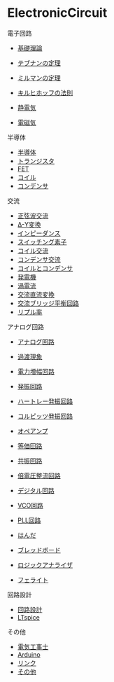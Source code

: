 # ElectronicCircuit

電子回路
- [基礎理論](000_BasicTheory.md)
- [テブナンの定理](Thévenin'sTheorem.md)
- [ミルマンの定理](102_MillmansTheorem.md)
- [キルヒホッフの法則](103_KirchhoffsLaw.md)

- [静電気](001_StaticElectricity.md)
- [電磁気](002_Electromagnetism.md)

半導体
- [半導体](005_Semiconductor.md)
- [トランジスタ](Transistor.md)
- [FET](FET.md)
- [コイル](Inductor.md)
- [コンデンサ](Capacitor.md)

交流
- [正弦波交流](004_SineWaveAlternatingCurrent.md)
- [Δ-Y変換](101_DeltaStarTransform.md)
- [インピーダンス](Impedance.md)
- [スイッチング素子](SwitchingElement.md)
- [コイル交流](AC_Inductor.md)
- [コンデンサ交流](AC_Capacitor.md)
- [コイルとコンデンサ](201_Capacitor_Inductor.md)
- [発電機](ElectricPowerGenerator.md)
- [渦電流](EddyCurrent.md)
- [交流直流変換](AC_DC_Converter.md)
- [交流ブリッジ平衡回路](AC_Bridge.md)
- [リプル率](RippleVoltage.md)

アナログ回路
- [アナログ回路](006_AnalogCircuit.md)
- [過渡現象](TransientPhenomena.md)
- [電力増幅回路](PowerAmplifierCircuit.md)
- [発振回路](OscillationCircuit.md)
- [ハートレー発振回路](HartleyOscillator.md)
- [コルピッツ発振回路](ColpittsOscillator.md)
- [オペアンプ](OperationalAmplifier.md)
- [等価回路](EquivalentCircuit.md)
- [共振回路](ResonantCircuit.md)
- [倍電圧整流回路](VoltageMultiplierCircuit.md)
  

- [デジタル回路](007_DigitalCircuit.md)
- [VCO回路](VCO.md)
- [PLL回路](PLL.md)

- [はんだ](Solder.md)
- [ブレッドボード](BreadBoard.md)
- [ロジックアナライザ](LogicAnalyzer.md)

- [フェライト](Ferrite.md)

回路設計
- [回路設計](CircuitDesign.md)
- [LTspice](LTspice.md)

その他
- [電気工事士](Electrician.md)
- [Arduino](Arduino.md)
- [リンク](Links.md)
- [その他](Misc.md)


